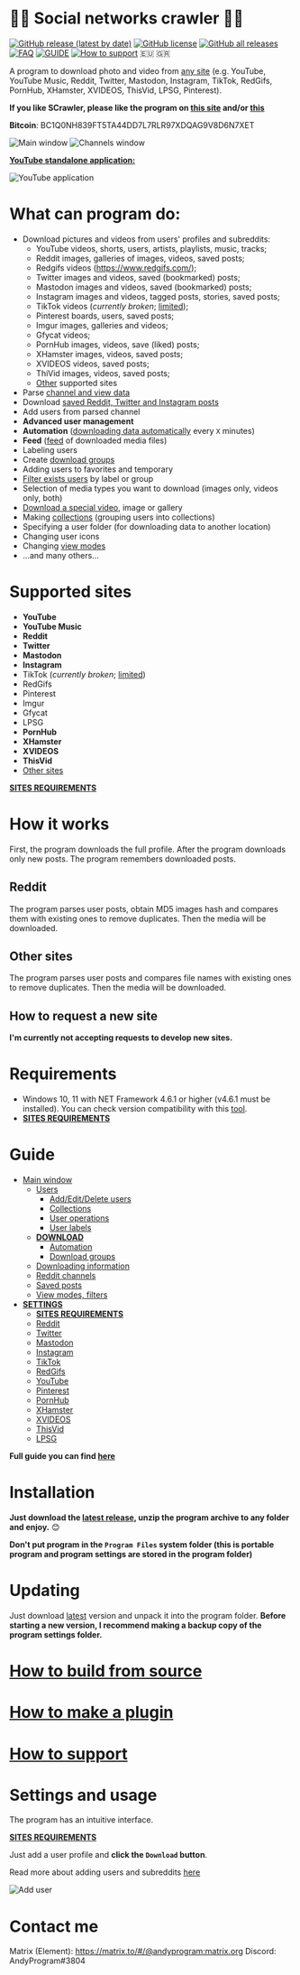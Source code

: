 # :rainbow_flag: Social networks crawler :rainbow_flag:

[![GitHub release (latest by date)](https://img.shields.io/github/v/release/AAndyProgram/SCrawler)](https://github.com/AAndyProgram/SCrawler/releases/latest)
[![GitHub license](https://img.shields.io/github/license/AAndyProgram/SCrawler)](https://github.com/AAndyProgram/SCrawler/blob/main/LICENSE)
[![GitHub all releases](https://img.shields.io/github/downloads/aandyprogram/scrawler/total?label=Total%20downloads)](https://github.com/AAndyProgram/SCrawler/releases)
[![FAQ](https://img.shields.io/badge/FAQ-green)](FAQ.md)
[![GUIDE](https://img.shields.io/badge/GUIDE-green)](https://github.com/AAndyProgram/SCrawler/wiki)
[![How to support](https://img.shields.io/badge/HowToSupport-green)](HowToSupport.md)
:eu:
:greece:

A program to download photo and video from [any site](#supported-sites) (e.g. YouTube, YouTube Music, Reddit, Twitter, Mastodon, Instagram, TikTok, RedGifs, PornHub, XHamster, XVIDEOS, ThisVid, LPSG, Pinterest).

**If you like SCrawler, please like the program on [this site](https://alternativeto.net/software/scrawler/about/) and/or [this](https://www.softpedia.com/get/Internet/Download-Managers/Social-networks-crawler.shtml)**
<!---Do you like this program? Consider adding to my coffee fund by making a donation to show your support. :blush:
[![ko-fi](https://www.ko-fi.com/img/githubbutton_sm.svg)](https://ko-fi.com/andyprogram)--->
**Bitcoin**: BC1Q0NH839FT5TA44DD7L7RLR97XDQAG9V8D6N7XET

![Main window](ProgramScreenshots/MainWindow.png)
![Channels window](ProgramScreenshots/Channels.png)

[**YouTube standalone application:**](https://github.com/AAndyProgram/SCrawler/wiki/YouTube%20downloader)

![YouTube application](ProgramScreenshots/AppYouTube.png)

# What can program do:
- Download pictures and videos from users' profiles and subreddits:
  - YouTube videos, shorts, users, artists, playlists, music, tracks;
  - Reddit images, galleries of images, videos, saved posts;
  - Redgifs videos (https://www.redgifs.com/);
  - Twitter images and videos, saved (bookmarked) posts;
  - Mastodon images and videos, saved (bookmarked) posts;
  - Instagram images and videos, tagged posts, stories, saved posts;
  - TikTok videos (*currently broken*; [limited](https://github.com/AAndyProgram/SCrawler/wiki/Settings#tiktok-limits));
  - Pinterest boards, users, saved posts;
  - Imgur images, galleries and videos;
  - Gfycat videos;
  - PornHub images, videos, save (liked) posts;
  - XHamster images, videos, saved posts;
  - XVIDEOS videos, saved posts;
  - ThiVid images, videos, saved posts;
  - [Other](#supported-sites) supported sites
- Parse [channel and view data](https://github.com/AAndyProgram/SCrawler/wiki/Channels)
- Download [saved Reddit, Twitter and Instagram posts](https://github.com/AAndyProgram/SCrawler/wiki/Home#saved-posts)
- Add users from parsed channel
- **Advanced user management**
- **Automation** ([downloading data automatically](https://github.com/AAndyProgram/SCrawler/wiki/Settings#automation) every ```X``` minutes)
- **Feed** ([feed](https://github.com/AAndyProgram/SCrawler/wiki#feed) of downloaded media files)
- Labeling users
- Create [download groups](https://github.com/AAndyProgram/SCrawler/wiki/Settings#download-groups)
- Adding users to favorites and temporary
- [Filter exists users](https://github.com/AAndyProgram/SCrawler/wiki#view) by label or group
- Selection of media types you want to download (images only, videos only, both)
- [Download a special video](https://github.com/AAndyProgram/SCrawler/wiki#download-separate-video), image or gallery
- Making [collections](https://github.com/AAndyProgram/SCrawler/wiki#collections) (grouping users into collections)
- Specifying a user folder (for downloading data to another location)
- Changing user icons
- Changing [view modes](https://github.com/AAndyProgram/SCrawler/wiki#view)
- ...and many others...

# Supported sites
- **YouTube**
- **YouTube Music**
- **Reddit**
- **Twitter**
- **Mastodon**
- **Instagram**
- TikTok (*currently broken*; [limited](https://github.com/AAndyProgram/SCrawler/wiki/Settings#tiktok-limits))
- RedGifs
- Pinterest
- Imgur
- Gfycat
- LPSG
- **PornHub**
- **XHamster**
- **XVIDEOS**
- **ThisVid**
- [Other sites](Plugins.md)

**[SITES REQUIREMENTS](https://github.com/AAndyProgram/SCrawler/wiki/Settings#sites-requirements)**

# How it works

First, the program downloads the full profile. After the program downloads only new posts. The program remembers downloaded posts.

## Reddit

The program parses user posts, obtain MD5  images hash and compares them with existing ones to remove duplicates. Then the media will be downloaded.

## Other sites

The program parses user posts and compares file names with existing ones to remove duplicates. Then the media will be downloaded.

## How to request a new site

<!---Read [here](CONTRIBUTING.md#how-to-request-a-new-site) about--->
**I'm currently not accepting requests to develop new sites.**

# Requirements

- Windows 10, 11 with NET Framework 4.6.1 or higher (v4.6.1 must be installed). You can check version compatibility with this [tool](Tools/NET.FrameworkVersion.ps1).
- **[SITES REQUIREMENTS](https://github.com/AAndyProgram/SCrawler/wiki/Settings#sites-requirements)**

# Guide

- [Main window](https://github.com/AAndyProgram/SCrawler/wiki)
  - [Users](https://github.com/AAndyProgram/SCrawler/wiki/Users)
    - [Add/Edit/Delete users](https://github.com/AAndyProgram/SCrawler/wiki/Users)
    - [Collections](https://github.com/AAndyProgram/SCrawler/wiki#collections)
    - [User operations](https://github.com/AAndyProgram/SCrawler/wiki#context-menu)
    - [User labels](https://github.com/AAndyProgram/SCrawler/wiki/Users#labels)
  - **[DOWNLOAD](https://github.com/AAndyProgram/SCrawler/wiki#download)**
    - [Automation](https://github.com/AAndyProgram/SCrawler/wiki/Settings#automation)
    - [Download groups](https://github.com/AAndyProgram/SCrawler/wiki/Settings#download-groups)
  - [Downloading information](https://github.com/AAndyProgram/SCrawler/wiki#info)
  - [Reddit channels](https://github.com/AAndyProgram/SCrawler/wiki/Channels)
  - [Saved posts](https://github.com/AAndyProgram/SCrawler/wiki#saved-posts)
  - [View modes, filters](https://github.com/AAndyProgram/SCrawler/wiki#view)
- **[SETTINGS](https://github.com/AAndyProgram/SCrawler/wiki/Settings)**
  - **[SITES REQUIREMENTS](https://github.com/AAndyProgram/SCrawler/wiki/Settings#sites-requirements)**
  - [Reddit](https://github.com/AAndyProgram/SCrawler/wiki/Settings#reddit)
  - [Twitter](https://github.com/AAndyProgram/SCrawler/wiki/Settings#twitter)
  - [Mastodon](https://github.com/AAndyProgram/SCrawler/wiki/Settings#Mastodon)
  - [Instagram](https://github.com/AAndyProgram/SCrawler/wiki/Settings#instagram)
  - [TikTok](https://github.com/AAndyProgram/SCrawler/wiki/Settings#tiktok)
  - [RedGifs](https://github.com/AAndyProgram/SCrawler/wiki/Settings#redgifs)
  - [YouTube](https://github.com/AAndyProgram/SCrawler/wiki/Settings#YouTube)
  - [Pinterest](https://github.com/AAndyProgram/SCrawler/wiki/Settings#Pinterest)
  - [PornHub](https://github.com/AAndyProgram/SCrawler/wiki/Settings#pornhub)
  - [XHamster](https://github.com/AAndyProgram/SCrawler/wiki/Settings#xhamster)
  - [XVIDEOS](https://github.com/AAndyProgram/SCrawler/wiki/Settings#xvideos)
  - [ThisVid](https://github.com/AAndyProgram/SCrawler/wiki/Settings#ThisVid)
  - [LPSG](https://github.com/AAndyProgram/SCrawler/wiki/Settings#lpsg)

**Full guide you can find [here](https://github.com/AAndyProgram/SCrawler/wiki)**

# Installation

**Just download the [latest release](https://github.com/AAndyProgram/SCrawler/releases/latest), unzip the program archive to any folder and enjoy.** :blush:

**Don't put program in the ```Program Files``` system folder (this is portable program and program settings are stored in the program folder)**

# Updating

Just download [latest](https://github.com/AAndyProgram/SCrawler/releases/latest) version and unpack it into the program folder. **Before starting a new version, I recommend making a backup copy of the program settings folder.**

# [How to build from source](CONTRIBUTING.md#how-to-build-from-source)

# [How to make a plugin](https://github.com/AAndyProgram/SCrawler/wiki/Plugins)

# [How to support](HowToSupport.md)

# Settings and usage

The program has an intuitive interface.

**[SITES REQUIREMENTS](https://github.com/AAndyProgram/SCrawler/wiki/Settings#sites-requirements)**

Just add a user profile and **click the ```Download``` button**.

Read more about adding users and subreddits [here](https://github.com/AAndyProgram/SCrawler/wiki#Add%20user)

![Add user](ProgramScreenshots/CreateUserClear.png)

# Contact me

Matrix (Element): https://matrix.to/#/@andyprogram:matrix.org
Discord: AndyProgram#3804